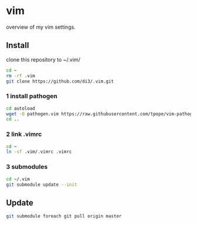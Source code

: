 # vim
overview of my vim settings.

## Install

clone this repository to ~/.vim/

```sh
cd ~
rm -rf .vim
git clone https://github.com/di3/.vim.git
```

### 1 install pathogen
```sh
cd autoload
wget -O pathogen.vim https://raw.githubusercontent.com/tpope/vim-pathogen/master/autoload/pathogen.vim
cd ..
```

### 2 link .vimrc
```sh
cd ~
ln -sf .vim/.vimrc .vimrc
```

### 3 submodules

```sh
cd ~/.vim
git submodule update --init
```

## Update
```sh
git submodule foreach git pull origin master
```
